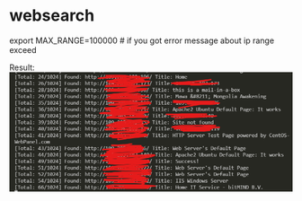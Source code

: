 # websearch

export MAX_RANGE=100000 # if you got error message about ip range exceed

Result: <br />
<img src="/img/1.png" alt="result" />
